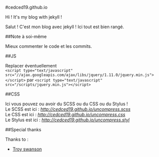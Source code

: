 #cedced19.github.io

Hi ! It's my blog with jekyll !

Salut ! C'est mon blog avec jekyll !
Ici tout est bien rangé.

##Note à soi-même

Mieux commenter le code et les commits.

##JS

Replacer éventuellement    
`<script type="text/javascript" src="//ajax.googleapis.com/ajax/libs/jquery/1.11.0/jquery.min.js"></script>` 
par `<script type="text/javascript" src="/scripts/jquery.min.js"></script>`

##CSS

Ici vous pouvez ou avoir du SCSS ou du CSS ou du Stylus !   
Le SCSS est ici : *http://cedced19.github.io/uncompress.scss*  
Le CSS est ici : *http://cedced19.github.io/uncompress.css*  
Le Stylus est ici : *http://cedced19.github.io/uncompress.styl*  

##Special thanks

Thanks to :
* [Troy swanson](//github.com/troyswanson)
